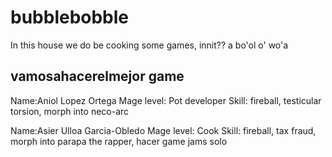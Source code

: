 # bubblebobble
 In this house we do be cooking some games, innit??
 a bo'ol o' wo'a
## vamosahacerelmejor game
 
 Name:Aniol Lopez Ortega
 Mage level: Pot developer
 Skill: fireball, testicular torsion, morph into neco-arc

 Name:Asier Ulloa Garcia-Obledo
 Mage level: Cook
 Skill: fireball, tax fraud, morph into parapa the rapper, hacer game jams solo

 
